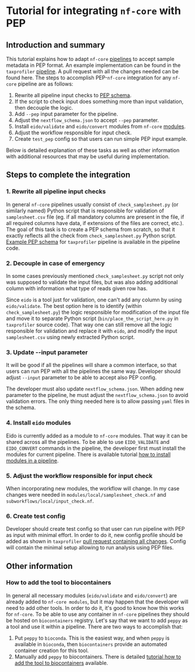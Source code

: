# Tutorial for integrating `nf-core` with PEP 
## Introduction and summary

This tutorial explains how to adapt `nf-core` 
[pipelines](https://nf-co.re/pipelines) to accept sample metadata in PEP format.
An example implementation can be found 
in the `taxprofiler` [pipeline](https://nf-co.re/taxprofiler). 
A pull request with all the changes needed can be found here. 
The steps to accomplish PEP-`nf-core` integration for any `nf-core` pipeline are as follows:

1. Rewrite all pipeline input checks to [PEP schema](http://eido.databio.org/en/latest/writing-a-schema/).
2. If the script to check input does something more than input validation, then decouple the logic.
3. Add `--pep` input parameter for the pipeline.
4. Adjust the `nextflow_schema.json` to accept `--pep` parameter.
5. Install `eido/validate` and `eido/convert` modules from `nf-core` [modules](https://nf-co.re/docs/contributing/modules).
6. Adjust the workflow responsible for input check.
7. Create `test_pep` config so that users can run simple PEP input example.

Below is detailed explanation of these tasks as well 
as other information with additional resources that may be 
useful during implementation.

## Steps to complete the integration
### 1. Rewrite all pipeline input checks
In general `nf-core` pipelines usually consist of `check_samplesheet.py` 
(or similarly named) Python script that is responsible for validation of 
`samplesheet.csv` file (eg. if all mandatory columns are present in the file, 
if all required columns have data, if extensions of the files are correct, etc.).
The goal of this task is to create a PEP schema from scratch, so that it exactly reflects
all the check from `check_samplesheet.py` Python script. 
[Example PEP schema](https://github.com/nf-core/taxprofiler/pull/133/files#diff-abc09af6a9de56ba2e40d0fa32a4c0f8c2cd30a0299488c4d922453ad20f3100) 
for `taxprofiler` pipeline is available in the pipeline code.

### 2. Decouple in case of emergency
In some cases previously mentioned `check_samplesheet.py` script not only was supposed to validate 
the input files, but was also adding additional column with information what type of reads
given row has.

Since `eido` is a tool just for validation, one can't add any column by using `eido/validate`. 
The best option here is to identify (within `check_samplesheet.py`) the logic responsible for modification
of the input file and move it to separate Python script (`bin/place_the_script_here.py` in `taxprofiler` source code). That way one can 
still  remove all the logic responsible for validation and replace it with `eido`, and modify the input
`samplesheet.csv` using newly extracted Python script.

### 3. Update --input parameter
It will be good if all the pipelines will share a common interface, so that users can run PEP with all the
pipelines the same way. Developer should adjust `--input` parameter to be able to accept also PEP config.

The developer must also update `nextflow_schema.json`. When adding new parameter to the pipeline,
he must adjust the `nextflow_schema.json` to avoid validation errors. The only thing needed here is to
allow passing `yaml` files in the schema.

### 4. Install `eido` modules
Eido is currently added as a module to `nf-core` modules. That way it can be shared across all the pipelines.
To be able to use `EIDO_VALIDATE` and `EIDO_CONVERT` commands in the pipeline, the developer first must install the
modules for current pipeline. There is available tutorial [how to install modules in a pipeline](https://nf-co.re/tools/#install-modules-in-a-pipeline).

### 5. Adjust the workflow responsible for input check
When incorporating new modules, the workflow will change. In my case changes were needed in 
`modules/local/samplesheet_check.nf` and `subworkflows/local/input_check.nf`.

### 6. Create test config
Developer should create test config so that user can run pipeline with PEP as input with minimal effort.
In order to do it, new config profile should be added as shown in `taxprofiler` [pull request containing
all changes](https://github.com/nf-core/taxprofiler/pull/133/files#diff-13b96be1e48daf716d5ac39dae9f905df6a0e0d4af0232e3f5c36fd52a178862).
Config will contain the minimal setup allowing to run analysis using PEP files.

## Other information
### How to add the tool to biocontainers
In general all necessary modules (`eido/validate` and `eido/convert`) are already added to `nf-core modules`,
but it may happen that the developer will need to add other tools. In order to do it, it's good to know how 
this works for `nf-core`. To be able to use any container in `nf-core` pipelines they should be hosted on 
`biocontainers` registry. Let's say that we want to add `peppy` as a tool and use it within a pipeline. 
There are two ways to accomplish that:

1. Put `peppy` to `bioconda`. This is the easiest way, and when `peppy` is available in `bioconda`, then
   `biocontainers` provide an automated container creation for this tool.
2. Manually add `peppy` to biocontainers. There is detailed 
   [tutorial how to add the tool to biocontainers](https://biocontainers-edu.readthedocs.io/en/latest/contributing.html) available.
